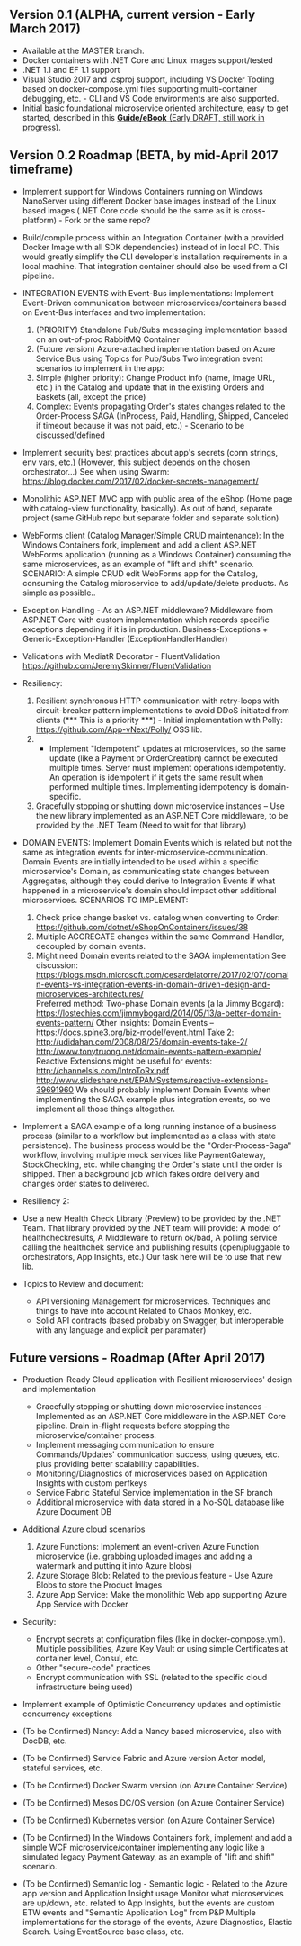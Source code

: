 ## Version 0.1 (ALPHA, current version - Early March 2017)
- Available at the MASTER branch.
- Docker containers with .NET Core and Linux images support/tested
- .NET 1.1 and EF 1.1 support 
- Visual Studio 2017 and .csproj support, including VS Docker Tooling based on docker-compose.yml files supporting multi-container debugging, etc. - CLI and VS Code environments are also supported.
- Initial basic foundational microservice oriented architecture, easy to get started, described in this <a href='docs/architecting-and-developing-containerized-and-microservice-based-net-applications-ebook-early-draft.pdf'>**Guide/eBook** (Early DRAFT, still work in progress)</a>. 

## Version 0.2 Roadmap (BETA, by mid-April 2017 timeframe)

- Implement support for Windows Containers running on Windows NanoServer using different Docker base images instead of the Linux based images (.NET Core code should be the same as it is cross-platform) - Fork or the same repo?

- Build/compile process within an Integration Container (with a provided Docker Image with all SDK dependencies) instead of in local PC. This would greatly simplify the CLI developer's installation requirements in a local machine. That integration container should also be used from a CI pipeline.

- INTEGRATION EVENTS with Event-Bus implementations: Implement Event-Driven communication between microservices/containers based on Event-Bus interfaces and two implementation:
  1. (PRIORITY) Standalone Pub/Subs messaging implementation based on an out-of-proc RabbitMQ Container
  2. (Future version) Azure-attached implementation based on Azure Service Bus using Topics for Pub/Subs
Two integration event scenarios to implement in the app: 
  1. Simple (higher priority): Change Product info (name, image URL, etc.) in the Catalog and update that in the existing Orders and Baskets (all, except the price) 
  2. Complex: Events propagating Order's states changes related to the Order-Process SAGA (InProcess, Paid, Handling, Shipped, Canceled if timeout because it was not paid, etc.) - Scenario to be discussed/defined

- Implement security best practices about app's secrets (conn strings, env vars, etc.)
    (However, this subject depends on the chosen orchestrator...)
    See when using Swarm: https://blog.docker.com/2017/02/docker-secrets-management/

- Monolithic ASP.NET MVC app with public area of the eShop (Home page with catalog-view functionality, basically). As out of band, separate project (same GitHub repo but separate folder and separate solution)

- WebForms client (Catalog Manager/Simple CRUD maintenance): In the Windows Containers fork, implement and add a client ASP.NET WebForms application (running as a Windows Container) consuming the same microservices, as an example of "lift and shift" scenario.
SCENARIO: A simple CRUD edit WebForms app for the Catalog, consuming the Catalog microservice to add/update/delete products. As simple as possible..

- Exception Handling - As an ASP.NET middleware?
Middleware from ASP.NET Core with custom implementation which records specific exceptions depending if it is in production.
Business-Exceptions + Generic-Exception-Handler (ExceptionHandlerHandler)

- Validations with MediatR Decorator - FluentValidation
https://github.com/JeremySkinner/FluentValidation

- Resiliency:
  1.  Resilient synchronous HTTP communication with retry-loops with circuit-breaker pattern implementations to avoid DDoS initiated from clients (*** This is a priority ***) - Initial implementation with Polly: https://github.com/App-vNext/Polly/ OSS lib. 
  2. - Implement "Idempotent" updates at microservices, so the same update (like a Payment or OrderCreation) cannot be executed multiple times. Server must implement operations idempotently. An operation is idempotent if it gets the same result when performed multiple times. Implementing idempotency is domain-specific.
  3.  Gracefully stopping or shutting down microservice instances – Use the new library implemented as an ASP.NET Core middleware, to be provided by the .NET Team (Need to wait for that library)

- DOMAIN EVENTS: Implement Domain Events which is related but not the same as integration events for inter-microservice-communication. Domain Events are initially intended to be used within a specific microservice's Domain, as communicating state changes between Aggregates, although they could derive to Integration Events if what happened in a microservice's domain should impact other additional microservices. 
SCENARIOS TO IMPLEMENT:
  1. Check price change basket vs. catalog when converting to Order: https://github.com/dotnet/eShopOnContainers/issues/38 
  2. Multiple AGGREGATE changes within the same Command-Handler, decoupled by domain events.
  3. Might need Domain events related to the SAGA implementation
See discussion:
https://blogs.msdn.microsoft.com/cesardelatorre/2017/02/07/domain-events-vs-integration-events-in-domain-driven-design-and-microservices-architectures/    
Preferred method: Two-phase Domain events (a la Jimmy Bogard): 
https://lostechies.com/jimmybogard/2014/05/13/a-better-domain-events-pattern/
Other insights:
Domain Events – https://docs.spine3.org/biz-model/event.html
Take 2: http://udidahan.com/2008/08/25/domain-events-take-2/ 
http://www.tonytruong.net/domain-events-pattern-example/
Reactive Extensions might be useful for events: 
http://channelsis.com/IntroToRx.pdf
http://www.slideshare.net/EPAMSystems/reactive-extensions-39691960
We should probably implement Domain Events when implementing the SAGA example plus integration events, so we implement all those things altogether.

- Implement a SAGA example of a long running instance of a business process (similar to a workflow but implemented as a class with state persistence). The business process would be the "Order-Process-Saga" workflow, involving multiple mock services like PaymentGateway, StockChecking, etc. while changing the Order's state until the order is shipped. Then a background job which fakes ordre delivery and changes order states to delivered.  

- Resiliency 2:
- Use a new Health Check Library (Preview) to be provided by the .NET Team. That library provided by the .NET team will provide: A model of healthcheckresults, A Middleware to return ok/bad, A polling service calling the healthchek service and publishing results (open/pluggable to orchestrators, App Insights, etc.)
Our task here will be to use that new lib.

- Topics to Review and document:
   - API versioning Management for microservices. Techniques and things to have into account Related to Chaos Monkey, etc.
   - Solid API contracts (based probably on Swagger, but interoperable with any language and explicit per paramater)

## Future versions - Roadmap (After April 2017)

- Production-Ready Cloud application with Resilient microservices' design and implementation 
   - Gracefully stopping or shutting down microservice instances - Implemented as an ASP.NET Core middleware in the ASP.NET Core pipeline. Drain in-flight requests before stopping the microservice/container process.
   - Implement messaging communication to ensure Commands/Updates' communication success, using queues, etc. plus providing better scalability capabilities.
   - Monitoring/Diagnostics of microservices based on Application Insights with custom perfkeys
   - Service Fabric Stateful Service implementation in the SF branch
   - Additional microservice with data stored in a No-SQL database like Azure Document DB

- Additional Azure cloud scenarios
  1. Azure Functions: Implement an event-driven Azure Function microservice (i.e. grabbing uploaded images and adding a watermark and putting it into Azure blobs)
  2. Azure Storage Blob: Related to the previous feature - Use Azure Blobs to store the Product Images
  3. Azure App Service: Make the monolithic Web app supporting Azure App Service with Docker

- Security:
   - Encrypt secrets at configuration files (like in docker-compose.yml). Multiple possibilities, Azure Key Vault or using simple Certificates at container level, Consul, etc.
   - Other "secure-code" practices
   - Encrypt communication with SSL (related to the specific cloud infrastructure being used)

- Implement example of Optimistic Concurrency updates and optimistic concurrency exceptions

- (To be Confirmed) Nancy: Add a Nancy based microservice, also with DocDB, etc.

- (To be Confirmed) Service Fabric and Azure version
Actor model, stateful services, etc.
- (To be Confirmed) Docker Swarm version (on Azure Container Service)
- (To be Confirmed) Mesos DC/OS version (on Azure Container Service)
- (To be Confirmed) Kubernetes version (on Azure Container Service)

- (To be Confirmed) In the Windows Containers fork, implement and add a simple WCF microservice/container implementing any logic like a simulated legacy Payment Gateway, as an example of "lift and shift" scenario.

- (To be Confirmed) Semantic log - Semantic logic - Related to the Azure app version and Application Insight usage
Monitor what microservices are up/down, etc. related to App Insights, but the events are custom
ETW events and "Semantic Application Log" from P&P
Multiple implementations for the storage of the events, Azure Diagnostics, Elastic Search.
Using EventSource base class, etc.
